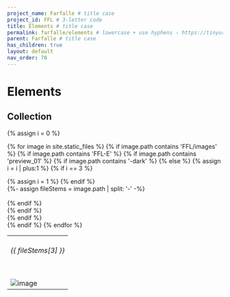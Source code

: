 ```yaml
---
project_name: Farfalle # title case
project_id: FFL # 3-letter code
title: Elements # title case
permalink: farfalle/elements # lowercase + use hyphens › https://tinyurl.com/27kmc4rb
parent: Farfalle # title case
has_children: true
layout: default
nav_order: 70
---
```


# Elements

## Collection


<table class="tableOfPreviews">
  <tbody>
  <tr>

   {% assign i = 0 %}  

   {% for image in site.static_files %}
      {% if image.path contains 'FFL/images' %}
         {% if image.path contains 'FFL-E' %}
            {% if image.path contains 'preview_01' %}
               {% if image.path contains '-dark' %}
               {% else %}
                  {% assign i = i | plus:1 %}
                  {% if i == 3 %}
                     </tr>
                     <tr>
                  {% assign i = 1 %}
                  {% endif %}      
                  {%- assign fileStems = image.path | split: '-' -%}                 
                  <td>
                     <h6>{{ fileStems[3] }}</h6>                   
                     <img src="{{ site.baseurl }}{{ image.path }}" alt="image" />
                  </td>    
               {% endif %}    
            {% endif %}    
         {% endif %}    
      {% endif %}
   {% endfor %}

   </tr>
  </tbody>
</table>

